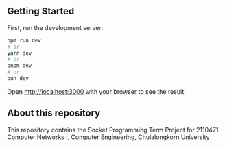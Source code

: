 ## Getting Started

First, run the development server:

```bash
npm run dev
# or
yarn dev
# or
pnpm dev
# or
bun dev
```

Open [http://localhost:3000](http://localhost:3000) with your browser to see the result.


## About this repository
This repository contains the Socket Programming Term Project for 
2110471 Computer Networks I, Computer Engineering, Chulalongkorn University


